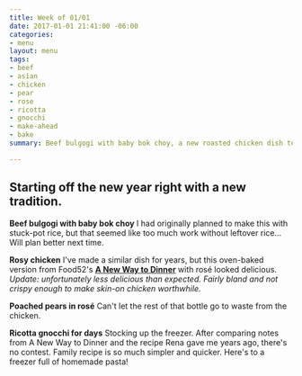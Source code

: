 ```yaml
---
title: Week of 01/01
date: 2017-01-01 21:41:00 -06:00
categories:
- menu
layout: menu
tags:
- beef
- asian
- chicken
- pear
- rose
- ricotta
- gnocchi
- make-ahead
- bake
summary: Beef bulgogi with baby bok choy, a new roasted chicken dish to try, poached pears, and a double-batch of gnocchi to fill the freezer.

---
```


## Starting off the new year right with a new tradition.

**Beef bulgogi with baby bok choy** I had originally planned to make this with stuck-pot rice, but that seemed like too much work without leftover rice... Will plan better next time.

**Rosy chicken** I've made a similar dish for years, but this oven-baked version from Food52's [**A New Way to Dinner**](https://www.amazon.com/Food52-New-Way-Dinner-Strategies/dp/0399578005) with rosé looked delicious. _Update: unfortunately less delicious than expected. Fairly bland and not crispy enough to make skin-on chicken worthwhile._

**Poached pears in rosé** Can't let the rest of that bottle go to waste from the chicken.

**Ricotta gnocchi for days** Stocking up the freezer. After comparing notes from A New Way to Dinner and the recipe Rena gave me years ago, there's no contest. Family recipe is so much simpler and quicker. Here's to a freezer full of homemade pasta!
